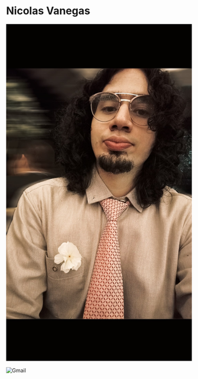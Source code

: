 #  Nicolas Vanegas

![Image](Nicovaro.jpg "it's me")

![Gmail](https://img.shields.io/badge/Gmail-D14836?style=for-the-badge&logo=gmail&logoColor=white)
